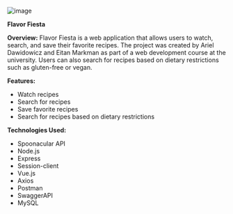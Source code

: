 
![image](https://github.com/Web-Development-Environments-2023/assignment3_3-324474857_208649913/assets/101277239/2267bb2d-116f-42d6-81cb-aa4474e82d77)

**Flavor Fiesta**

**Overview:**
Flavor Fiesta is a web application that allows users to watch, search, and save their favorite recipes. The project was created by Ariel Dawidowicz and Eitan Markman as part of a web development course at the university. Users can also search for recipes based on dietary restrictions such as gluten-free or vegan.

**Features:**
- Watch recipes
- Search for recipes
- Save favorite recipes
- Search for recipes based on dietary restrictions

**Technologies Used:**
- Spoonacular API
- Node.js
- Express
- Session-client
- Vue.js
- Axios
- Postman
- SwaggerAPI
- MySQL

